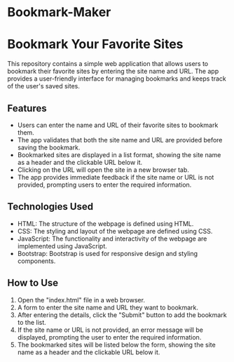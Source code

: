 # Bookmark-Maker

# Bookmark Your Favorite Sites

This repository contains a simple web application that allows users to bookmark their favorite sites by entering the site name and URL. The app provides a user-friendly interface for managing bookmarks and keeps track of the user's saved sites.

## Features

- Users can enter the name and URL of their favorite sites to bookmark them.
- The app validates that both the site name and URL are provided before saving the bookmark.
- Bookmarked sites are displayed in a list format, showing the site name as a header and the clickable URL below it.
- Clicking on the URL will open the site in a new browser tab.
- The app provides immediate feedback if the site name or URL is not provided, prompting users to enter the required information.

## Technologies Used

- HTML: The structure of the webpage is defined using HTML.
- CSS: The styling and layout of the webpage are defined using CSS.
- JavaScript: The functionality and interactivity of the webpage are implemented using JavaScript.
- Bootstrap: Bootstrap is used for responsive design and styling components.

## How to Use

1. Open the "index.html" file in a web browser.
2. A form to enter the site name and URL they want to bookmark.
3. After entering the details, click the "Submit" button to add the bookmark to the list.
4. If the site name or URL is not provided, an error message will be displayed, prompting the user to enter the required information.
5. The bookmarked sites will be listed below the form, showing the site name as a header and the clickable URL below it.

